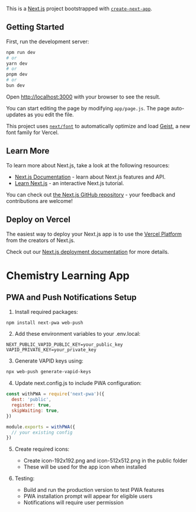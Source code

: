 This is a [Next.js](https://nextjs.org) project bootstrapped with [`create-next-app`](https://github.com/vercel/next.js/tree/canary/packages/create-next-app).

## Getting Started

First, run the development server:

```bash
npm run dev
# or
yarn dev
# or
pnpm dev
# or
bun dev
```

Open [http://localhost:3000](http://localhost:3000) with your browser to see the result.

You can start editing the page by modifying `app/page.js`. The page auto-updates as you edit the file.

This project uses [`next/font`](https://nextjs.org/docs/app/building-your-application/optimizing/fonts) to automatically optimize and load [Geist](https://vercel.com/font), a new font family for Vercel.

## Learn More

To learn more about Next.js, take a look at the following resources:

- [Next.js Documentation](https://nextjs.org/docs) - learn about Next.js features and API.
- [Learn Next.js](https://nextjs.org/learn) - an interactive Next.js tutorial.

You can check out [the Next.js GitHub repository](https://github.com/vercel/next.js) - your feedback and contributions are welcome!

## Deploy on Vercel

The easiest way to deploy your Next.js app is to use the [Vercel Platform](https://vercel.com/new?utm_medium=default-template&filter=next.js&utm_source=create-next-app&utm_campaign=create-next-app-readme) from the creators of Next.js.

Check out our [Next.js deployment documentation](https://nextjs.org/docs/app/building-your-application/deploying) for more details.

# Chemistry Learning App

## PWA and Push Notifications Setup

1. Install required packages:
```bash
npm install next-pwa web-push
```

2. Add these environment variables to your .env.local:
```
NEXT_PUBLIC_VAPID_PUBLIC_KEY=your_public_key
VAPID_PRIVATE_KEY=your_private_key
```

3. Generate VAPID keys using:
```bash
npx web-push generate-vapid-keys
```

4. Update next.config.js to include PWA configuration:
```javascript
const withPWA = require('next-pwa')({
  dest: 'public',
  register: true,
  skipWaiting: true,
})

module.exports = withPWA({
  // your existing config
})
```

5. Create required icons:
   - Create icon-192x192.png and icon-512x512.png in the public folder
   - These will be used for the app icon when installed

6. Testing:
   - Build and run the production version to test PWA features
   - PWA installation prompt will appear for eligible users
   - Notifications will require user permission